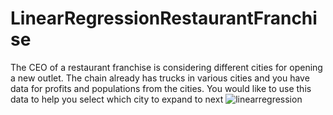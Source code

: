 # LinearRegressionRestaurantFranchise
 
The CEO of a restaurant franchise is considering different cities for opening a new outlet. The chain already has trucks in various cities and you have data for
profits and populations from the cities.
You would like to use this data to help you select which city to expand to next
![linearregression](https://user-images.githubusercontent.com/90453702/170893651-50e7ca3d-a019-4c9e-8def-2ef6e067d398.jpg)
